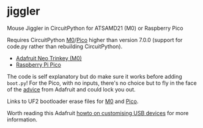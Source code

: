 # jiggler
Mouse Jiggler in CircuitPython for ATSAMD21 (M0) or Raspberry Pico

Requires CircuitPython [M0](https://circuitpython.org/board/neopixel_trinkey_m0/)/[Pico](https://circuitpython.org/board/raspberry_pi_pico/) higher than version 7.0.0 (support for code.py rather than rebuilding CircuitPython).
- [Adafruit Neo Trinkey (M0)](https://shop.pimoroni.com/products/adafruit-neo-trinkey-samd21-usb-key-with-4-neopixels)
- [Raspberry Pi Pico](https://shop.pimoroni.com/products/raspberry-pi-pico?variant=32402092294227)

The code is self explanatory but do make sure it works before adding `boot.py`! For the Pico, with no inputs, there's no choice but to fly in the face of the [advice](https://learn.adafruit.com/customizing-usb-devices-in-circuitpython/circuitpy-midi-serial#dont-lock-yourself-out-3096636-14]) from Adafruit and could lock you out.

Links to UF2 bootloader erase files for [M0](https://learn.adafruit.com/welcome-to-circuitpython/troubleshooting#old-way-for-non-express-boards-with-a-uf2-bootloader-gemma-m0-trinket-m0-2978463-43) and [Pico](https://learn.adafruit.com/getting-started-with-raspberry-pi-pico-circuitpython?view=all#flash-resetting-uf2-3083182-8).

Worth reading this Adafruit [howto on customising USB devices](https://learn.adafruit.com/customizing-usb-devices-in-circuitpython) for more information.

